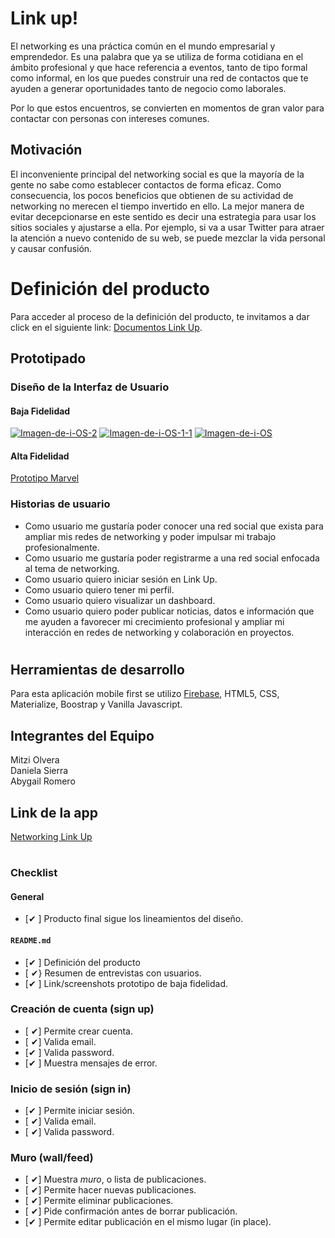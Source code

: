 

# Link up!

El networking es una práctica común en el mundo empresarial y emprendedor. Es una palabra que ya se utiliza de forma cotidiana en el ámbito profesional y que hace referencia a eventos, tanto de tipo formal como informal, en los que puedes construir una red de contactos que te ayuden a generar oportunidades tanto de negocio como laborales.

Por lo que estos encuentros,  se convierten en momentos de gran valor para contactar con personas con  intereses comunes.


## Motivación 

El inconveniente principal del networking social es que la mayoría de la gente no sabe como establecer contactos de forma eficaz. Como consecuencia, los pocos beneficios que obtienen de su actividad de networking no merecen el tiempo invertido en ello. La mejor manera de evitar decepcionarse en este sentido es decir una estrategia para usar los sitios sociales y ajustarse a ella. Por ejemplo, si va a usar Twitter para atraer la atención a nuevo contenido de su web, se puede mezclar la vida personal y causar confusión. 

# Definición del producto
Para acceder al proceso de la definición del producto, te invitamos a dar click en el siguiente link: [Documentos Link Up](https://docs.google.com/document/d/1vY4wfazftDGp3bQfZntluL-wmrxKk6sgeSghcdTGq_s/edit?usp=sharing).


## Prototipado
### Diseño de la Interfaz de Usuario 

#### Baja Fidelidad
<a href="https://ibb.co/4Wk7Hkn"><img src="https://i.ibb.co/4Wk7Hkn/Imagen-de-i-OS-2.jpg" alt="Imagen-de-i-OS-2" border="0"></a> <a href="https://ibb.co/cyWGFgd"><img src="https://i.ibb.co/cyWGFgd/Imagen-de-i-OS-1-1.jpg" alt="Imagen-de-i-OS-1-1" border="0"></a> <a href="https://ibb.co/hcVQr26"><img src="https://i.ibb.co/hcVQr26/Imagen-de-i-OS.jpg" alt="Imagen-de-i-OS" border="0"></a>

#### Alta Fidelidad

[Prototipo Marvel](https://marvelapp.com/884e4ib/screen/54169842)

### Historias de usuario

* Como usuario me gustaría poder conocer una red social que exista para ampliar mis redes de networking y poder impulsar mi trabajo profesionalmente.
* Como usuario me gustaría  poder registrarme a una red social enfocada al tema de networking.
* Como usuario quiero iniciar sesión en Link Up.
* Como usuario quiero tener mi perfil.
* Como usuario quiero visualizar un dashboard. 
* Como usuario quiero poder publicar noticias, datos e información que me ayuden a favorecer mi crecimiento profesional y ampliar mi interacción en redes de networking y colaboración en proyectos.


#
## Herramientas de desarrollo
Para esta aplicación mobile first se utilizo [Firebase](https://firebase.google.com/products/database/), HTML5, CSS, Materialize, Boostrap y Vanilla Javascript. 

## Integrantes del Equipo

Mitzi Olvera <br>
Daniela Sierra <br>
Abygail Romero <br>

## Link de la app
[Networking Link Up](https://mitziyolotzin.github.io/CDMX007-social-network/src/index.html)


#
### Checklist 

#### General

* [✔ ] Producto final sigue los lineamientos del diseño.

#### `README.md`

* [✔ ] Definición del producto
* [ ✔} Resumen de entrevistas con usuarios.
* [✔ ] Link/screenshots prototipo de baja fidelidad.


### Creación de cuenta (sign up)

* [ ✔] Permite crear cuenta.
* [ ✔] Valida email.
* [✔ ] Valida password.
* [✔ ] Muestra mensajes de error.

### Inicio de sesión (sign in)

* [✔ ] Permite iniciar sesión.
* [ ✔] Valida email.
* [ ✔] Valida password.

### Muro (wall/feed)

* [ ✔] Muestra _muro_, o lista de publicaciones.
* [ ✔] Permite hacer nuevas publicaciones.
* [ ✔] Permite eliminar publicaciones.
* [ ✔] Pide confirmación antes de borrar publicación.
* [✔ ] Permite editar publicación en el mismo lugar (in place).























